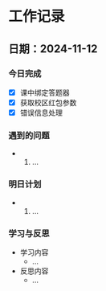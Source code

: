 # 工作记录

## 日期：2024-11-12

### 今日完成

- [x] 课中绑定答题器
- [x] 获取校区红包参数
- [x] 错误信息处理

### 遇到的问题

- 1. ...

### 明日计划

- 1. ...

### 学习与反思

- 学习内容
  - ...
- 反思内容
  - ...

